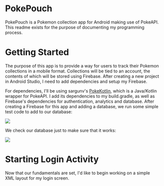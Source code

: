 # PokePouch
PokePouch is a Pokemon collection app for Android making use of PokeAPI. This readme exists for the purpose of documenting my programming process.

# Getting Started
The purpose of this app is to provide a way for users to track their Pokemon collections in a mobile format. Collections will be tied to an account, the contents of which will be stored using Firebase. After creating a new project in Android Studio, I need to add dependencies and setup my Firebase.

For dependencies, I'll be using sargunv's [PokeKotlin](https://github.com/PokeAPI/pokekotlin), which is a Java/Kotlin wrapper for PokeAPI. I add its dependencies to my build.gradle, as well as Firebase's dependencies for authentication, analytics and database. After creating a Firebase for this app and adding a database, we run some simple test code to add to our database:

![](https://i.imgur.com/2V5yJ6f.png)

We check our database just to make sure that it works:

![](https://i.imgur.com/5AGs1l3.png)

# Starting Login Activity
Now that our fundamentals are set, I'd like to begin working on a simple XML layout for my login screen. 
